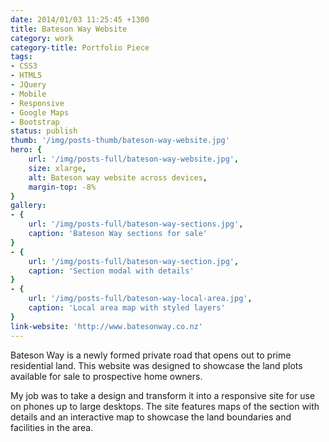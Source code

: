 ```yaml
---
date: 2014/01/03 11:25:45 +1300
title: Bateson Way Website
category: work
category-title: Portfolio Piece
tags:
- CSS3
- HTML5
- JQuery
- Mobile
- Responsive
- Google Maps
- Bootstrap
status: publish
thumb: '/img/posts-thumb/bateson-way-website.jpg'
hero: {
	url: '/img/posts-full/bateson-way-website.jpg',
	size: xlarge,
	alt: Bateson way website across devices,
	margin-top: -8%
}
gallery:
- {
	url: '/img/posts-full/bateson-way-sections.jpg',
	caption: 'Bateson Way sections for sale'
}
- {
	url: '/img/posts-full/bateson-way-section.jpg',
	caption: 'Section modal with details'
}
- {
	url: '/img/posts-full/bateson-way-local-area.jpg',
	caption: 'Local area map with styled layers'
}
link-website: 'http://www.batesonway.co.nz'
---
```


Bateson Way is a newly formed private road that opens out to prime residential land. This website was designed to showcase the land plots available for sale to prospective home owners.

My job was to take a design and transform it into a responsive site for use on phones up to large desktops. The site features maps of the section with details and an interactive map to showcase the land boundaries and facilities in the area.
